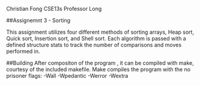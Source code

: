 Christian Fong CSE13s Professor Long

##Assignemnt 3 - Sorting

This assignment utilizes four different methods of sorting arrays, Heap sort, Quick sort, Insertion sort, and Shell sort. Each algorithm is passed with a defined structure stats to track the number of comparisons and moves performed in.

##Building
After compositon of the program , it can be compiled with make, courtesy of the included makefile. Make compiles the program with the no prisoner flags: -Wall -Wpedantic -Werror -Wextra
